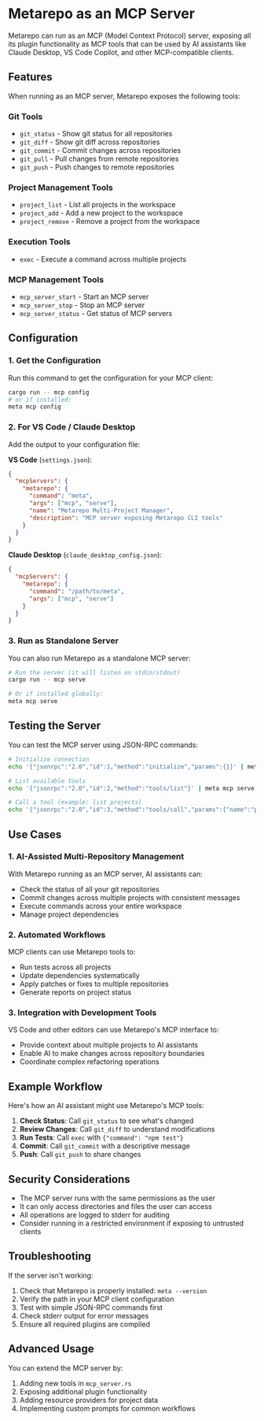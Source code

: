 # Metarepo as an MCP Server

Metarepo can run as an MCP (Model Context Protocol) server, exposing all its plugin functionality as MCP tools that can be used by AI assistants like Claude Desktop, VS Code Copilot, and other MCP-compatible clients.

## Features

When running as an MCP server, Metarepo exposes the following tools:

### Git Tools
- `git_status` - Show git status for all repositories
- `git_diff` - Show git diff across repositories
- `git_commit` - Commit changes across repositories
- `git_pull` - Pull changes from remote repositories
- `git_push` - Push changes to remote repositories

### Project Management Tools
- `project_list` - List all projects in the workspace
- `project_add` - Add a new project to the workspace
- `project_remove` - Remove a project from the workspace

### Execution Tools
- `exec` - Execute a command across multiple projects

### MCP Management Tools
- `mcp_server_start` - Start an MCP server
- `mcp_server_stop` - Stop an MCP server
- `mcp_server_status` - Get status of MCP servers

## Configuration

### 1. Get the Configuration

Run this command to get the configuration for your MCP client:

```bash
cargo run -- mcp config
# or if installed:
meta mcp config
```

### 2. For VS Code / Claude Desktop

Add the output to your configuration file:

**VS Code** (`settings.json`):
```json
{
  "mcpServers": {
    "metarepo": {
      "command": "meta",
      "args": ["mcp", "serve"],
      "name": "Metarepo Multi-Project Manager",
      "description": "MCP server exposing Metarepo CLI tools"
    }
  }
}
```

**Claude Desktop** (`claude_desktop_config.json`):
```json
{
  "mcpServers": {
    "metarepo": {
      "command": "/path/to/meta",
      "args": ["mcp", "serve"]
    }
  }
}
```

### 3. Run as Standalone Server

You can also run Metarepo as a standalone MCP server:

```bash
# Run the server (it will listen on stdin/stdout)
cargo run -- mcp serve

# Or if installed globally:
meta mcp serve
```

## Testing the Server

You can test the MCP server using JSON-RPC commands:

```bash
# Initialize connection
echo '{"jsonrpc":"2.0","id":1,"method":"initialize","params":{}}' | meta mcp serve

# List available tools
echo '{"jsonrpc":"2.0","id":2,"method":"tools/list"}' | meta mcp serve

# Call a tool (example: list projects)
echo '{"jsonrpc":"2.0","id":3,"method":"tools/call","params":{"name":"project_list","arguments":{}}}' | meta mcp serve
```

## Use Cases

### 1. AI-Assisted Multi-Repository Management

With Metarepo running as an MCP server, AI assistants can:
- Check the status of all your git repositories
- Commit changes across multiple projects with consistent messages
- Execute commands across your entire workspace
- Manage project dependencies

### 2. Automated Workflows

MCP clients can use Metarepo tools to:
- Run tests across all projects
- Update dependencies systematically
- Apply patches or fixes to multiple repositories
- Generate reports on project status

### 3. Integration with Development Tools

VS Code and other editors can use Metarepo's MCP interface to:
- Provide context about multiple projects to AI assistants
- Enable AI to make changes across repository boundaries
- Coordinate complex refactoring operations

## Example Workflow

Here's how an AI assistant might use Metarepo's MCP tools:

1. **Check Status**: Call `git_status` to see what's changed
2. **Review Changes**: Call `git_diff` to understand modifications
3. **Run Tests**: Call `exec` with `{"command": "npm test"}` 
4. **Commit**: Call `git_commit` with a descriptive message
5. **Push**: Call `git_push` to share changes

## Security Considerations

- The MCP server runs with the same permissions as the user
- It can only access directories and files the user can access
- All operations are logged to stderr for auditing
- Consider running in a restricted environment if exposing to untrusted clients

## Troubleshooting

If the server isn't working:

1. Check that Metarepo is properly installed: `meta --version`
2. Verify the path in your MCP client configuration
3. Test with simple JSON-RPC commands first
4. Check stderr output for error messages
5. Ensure all required plugins are compiled

## Advanced Usage

You can extend the MCP server by:
1. Adding new tools in `mcp_server.rs`
2. Exposing additional plugin functionality
3. Adding resource providers for project data
4. Implementing custom prompts for common workflows